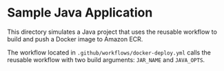 # Sample Java Application

This directory simulates a Java project that uses the reusable workflow to build and push a Docker image to Amazon ECR.

The workflow located in `.github/workflows/docker-deploy.yml` calls the reusable workflow with two build arguments: `JAR_NAME` and `JAVA_OPTS`.
